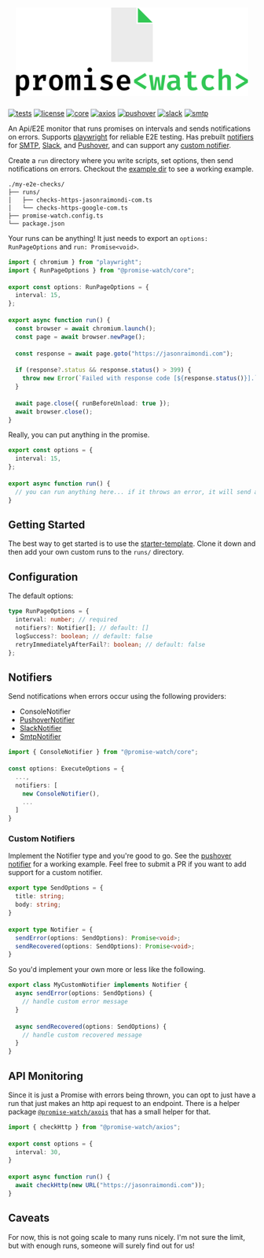 <h1 align="center">
  	<img height="180" src="https://github.com/promise-watch/artwork/raw/master/logos/promise-watch-logo-vertical.png" alt="Promise Watch Logo" />
</h1>

[![tests](https://github.com/jasonraimondi/promise-watch/actions/workflows/test.yml/badge.svg)](https://github.com/jasonraimondi/promise-watch/actions/workflows/test.yml)
[![license](https://img.shields.io/github/license/jasonraimondi/promise-watch?color=#31C754)](./LICENSE.md)
[![core](https://img.shields.io/npm/v/@promise-watch/core?label=%40promise-watch%2Fcore)](https://www.npmjs.com/package/@promise-watch/core)
[![axios](https://img.shields.io/npm/v/@promise-watch/axios?label=%40promise-watch%2Faxios)](https://www.npmjs.com/package/@promise-watch/axios)
[![pushover](https://img.shields.io/npm/v/@promise-watch/pushover?label=%40promise-watch%2Fpushover)](https://www.npmjs.com/package/@promise-watch/pushover)
[![slack](https://img.shields.io/npm/v/@promise-watch/slack?label=%40promise-watch%2Fslack)](https://www.npmjs.com/package/@promise-watch/slack)
[![smtp](https://img.shields.io/npm/v/@promise-watch/smtp?label=%40promise-watch%2Fsmtp)](https://www.npmjs.com/package/@promise-watch/smtp)

An Api/E2E monitor that runs promises on intervals and sends notifications on errors. Supports [playwright](https://playwright.dev/) for reliable E2E testing. Has prebuilt [notifiers](#notifiers) for [SMTP](./packages/smtp), [Slack](./packages/slack), and [Pushover](./packages/pushover), and can support any [custom notifier](#custom-notifiers).

Create a `run` directory where you write scripts, set options, then send notifications on errors. Checkout the [example dir](./example) to see a working example.

```
./my-e2e-checks/
├── runs/
│   ├── checks-https-jasonraimondi-com.ts
│   └── checks-https-google-com.ts
├── promise-watch.config.ts
└── package.json
```

Your runs can be anything! It just needs to export an `options: RunPageOptions` and `run: Promise<void>`.

```typescript
import { chromium } from "playwright";
import { RunPageOptions } from "@promise-watch/core";

export const options: RunPageOptions = {
  interval: 15,
};

export async function run() {
  const browser = await chromium.launch();
  const page = await browser.newPage();

  const response = await page.goto("https://jasonraimondi.com");

  if (response?.status && response.status() > 399) {
    throw new Error(`Failed with response code [${response.status()}].`);
  }

  await page.close({ runBeforeUnload: true });
  await browser.close();
}
```

Really, you can put anything in the promise.

```typescript
export const options = {
  interval: 15,
};

export async function run() {
  // you can run anything here... if it throws an error, it will send a notification.
}
```

## Getting Started

The best way to get started is to use the [starter-template](https://github.com/promise-watch/starter-template). Clone it down and then add your own custom runs to the `runs/` directory.

## Configuration

The default options:

```typescript
type RunPageOptions = {
  interval: number; // required
  notifiers?: Notifier[]; // default: []
  logSuccess?: boolean; // default: false
  retryImmediatelyAfterFail?: boolean; // default: false
};
```

## Notifiers

Send notifications when errors occur using the following providers:

* ConsoleNotifier
* [PushoverNotifier](./packages/pushover)
* [SlackNotifier](./packages/slack)
* [SmtpNotifier](./packages/smtp)

```typescript
import { ConsoleNotifier } from "@promise-watch/core";

const options: ExecuteOptions = {
  ...,
  notifiers: [
    new ConsoleNotifier(),
    ...
  ]
}
```

### Custom Notifiers

Implement the Notifier type and you're good to go. See the [pushover notifier](./packages/pushover/src/main.ts) for a working example. Feel free to submit a PR if you want to add support for a custom notifier.

```typescript
export type SendOptions = {
  title: string;
  body: string;
}

export type Notifier = {
  sendError(options: SendOptions): Promise<void>;
  sendRecovered(options: SendOptions): Promise<void>;
}
```

So you'd implement your own more or less like the following.

```typescript
export class MyCustomNotifier implements Notifier {
  async sendError(options: SendOptions) {
    // handle custom error message
  }
  
  async sendRecovered(options: SendOptions) {
    // handle custom recovered message
  }
}
```

## API Monitoring

Since it is just a Promise with errors being thrown, you can opt to just have a run that just makes an http api request to an endpoint. There is a helper package [`@promise-watch/axois`](./run/axios) that has a small helper for that.

```typescript
import { checkHttp } from "@promise-watch/axios";

export const options = {
  interval: 30,
}

export async function run() {
  await checkHttp(new URL("https://jasonraimondi.com"));
}
```

## Caveats

For now, this is not going scale to many runs nicely. I'm not sure the limit, but with enough runs, someone will surely find out for us!
